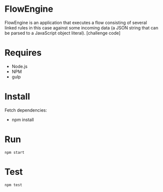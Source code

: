 # FlowEngine
FlowEngine is an application that executes a flow consisting of several linked rules  in this case against some incoming data (a JSON string that can be parsed to a JavaScript object literal). [challenge code]

# Requires

  - Node.js
  - NPM
  - gulp

# Install

Fetch dependencies:

   - npm install

# Run

    npm start

# Test

    npm test
